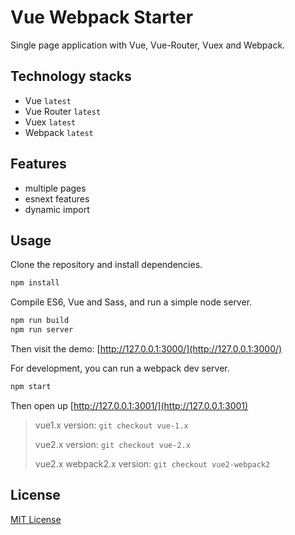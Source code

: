# Vue Webpack Starter

Single page application with Vue, Vue-Router, Vuex and Webpack.

## Technology stacks

+ Vue `latest`
+ Vue Router `latest`
+ Vuex `latest`
+ Webpack `latest`

## Features

+ multiple pages
+ esnext features
+ dynamic import

## Usage

Clone the repository and install dependencies.

```bash
npm install
```

Compile ES6, Vue and Sass, and run a simple node server.

```bash
npm run build
npm run server
```

Then visit the demo: [http://127.0.0.1:3000/](http://127.0.0.1:3000/)

For development, you can run a webpack dev server.

```bash
npm start
```

Then open up [http://127.0.0.1:3001/](http://127.0.0.1:3001)

> vue1.x version: `git checkout vue-1.x`
>
>  vue2.x version: `git checkout vue-2.x`
>
>  vue2.x webpack2.x version: `git checkout vue2-webpack2`

## License

[MIT License](./LICENSE)
